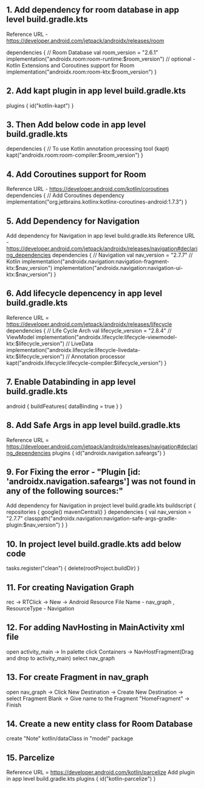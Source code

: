 ## 1. Add dependency for room database in app level build.gradle.kts
  Reference URL - https://developer.android.com/jetpack/androidx/releases/room

  dependencies {
     // Room Database
    val room_version = "2.6.1"
    implementation("androidx.room:room-runtime:$room_version")
    // optional - Kotlin Extensions and Coroutines support for Room
    implementation("androidx.room:room-ktx:$room_version")
 }

## 2. Add kapt plugin in app level build.gradle.kts
  plugins {
    id("kotlin-kapt")
  }

## 3. Then Add below code in app level build.gradle.kts
  dependencies {
    // To use Kotlin annotation processing tool (kapt)
    kapt("androidx.room:room-compiler:$room_version")
  }

## 4. Add Coroutines support for Room
  Reference URL - https://developer.android.com/kotlin/coroutines
  dependencies {
    // Add Coroutines dependency
    implementation("org.jetbrains.kotlinx:kotlinx-coroutines-android:1.7.3")
  }

## 5. Add Dependency for Navigation
  Add dependency for Navigation in app level build.gradle.kts
  Reference URL - https://developer.android.com/jetpack/androidx/releases/navigation#declaring_dependencies
  dependencies {
    // Navigation
    val nav_version = "2.7.7"
    // Kotlin
    implementation("androidx.navigation:navigation-fragment-ktx:$nav_version")
    implementation("androidx.navigation:navigation-ui-ktx:$nav_version")
  }

## 6. Add lifecycle depencency in app level build.gradle.kts
  Reference URL = https://developer.android.com/jetpack/androidx/releases/lifecycle
  dependencies {
    // Life Cycle Arch
    val lifecycle_version = "2.8.4"
    // ViewModel
    implementation("androidx.lifecycle:lifecycle-viewmodel-ktx:$lifecycle_version")
    // LiveData
    implementation("androidx.lifecycle:lifecycle-livedata-ktx:$lifecycle_version")
    // Annotation processor
    kapt("androidx.lifecycle:lifecycle-compiler:$lifecycle_version")
  }

## 7. Enable Databinding in app level build.gradle.kts
  android {
      buildFeatures{
         dataBinding = true
     }
  }

## 8. Add Safe Args in app level build.gradle.kts
  Reference URL = https://developer.android.com/jetpack/androidx/releases/navigation#declaring_dependencies
  plugins {
    id("androidx.navigation.safeargs")
  }

## 9. For Fixing the error - "Plugin [id: 'androidx.navigation.safeargs'] was not found in any of the following sources:"
  Add dependency for Navigation in project level build.gradle.kts
  buildscript {
    repositories {
        google()
        mavenCentral()
    }
    dependencies {
        val nav_version = "2.7.7"
        classpath("androidx.navigation:navigation-safe-args-gradle-plugin:$nav_version")
    }
  }

## 10. In project level build.gradle.kts add below code
  tasks.register<Delete>("clean") {
    delete(rootProject.buildDir)
  }

## 11. For creating Navigation Graph
  rec -> RTClick -> New -> Android Resource File
  Name - nav_graph , ResourceType - Navigation

## 12. For adding NavHosting in MainActivity xml file
  open activity_main -> In palette  click Containers
  -> NavHostFragment(Drag and drop to activity_main) select nav_graph

## 13. For create Fragment in nav_graph
  open nav_graph -> Click New Destination -> Create New Destination -> select Fragment Blank ->
  Give name to the Fragment "HomeFragment" -> Finish

## 14. Create a new entity class for Room Database
  create "Note" kotlin/dataClass in "model" package

## 15. Parcelize
  Reference URL = https://developer.android.com/kotlin/parcelize
  Add plugin in app level build.gradle.kts
  plugins {
    id("kotlin-parcelize")
  }





























